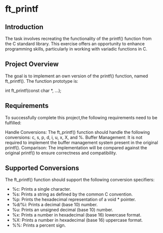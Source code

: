 # ft_printf

## Introduction
The task involves recreating the functionality of the printf() function from the C standard library. This exercise offers an opportunity to enhance programming skills, particularly in working with variadic functions in C.

## Project Overview
The goal is to implement an own version of the printf() function, named ft_printf(). The function prototype is:

int ft_printf(const char *, ...);

## Requirements
To successfully complete this project,the following requirements need to be fulfilled:

Handle Conversions: The ft_printf() function should handle the following conversions: c, s, p, d, i, u, x, X, and %.
Buffer Management: It is not required to implement the buffer management system present in the original printf().
Comparison: The implementation will be compared against the original printf() to ensure correctness and compatibility.

## Supported Conversions
The ft_printf() function should support the following conversion specifiers:

* %c: Prints a single character.
* %s: Prints a string as defined by the common C convention.
* %p: Prints the hexadecimal representation of a void * pointer.
* %d/%i: Prints a decimal (base 10) number.
* %u: Prints an unsigned decimal (base 10) number.
* %x: Prints a number in hexadecimal (base 16) lowercase format.
* %X: Prints a number in hexadecimal (base 16) uppercase format.
* %%: Prints a percent sign.

